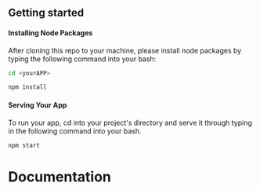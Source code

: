 Getting started
----------------------------------

#### Installing Node Packages

After cloning this repo to your machine, please install node packages by typing the following command into your bash:

```bash
cd <yourAPP>

npm install
```

#### Serving Your App

To run your app, cd into your project's directory and serve it through typing in the following command into your bash.

```bash
npm start
```

# Documentation


